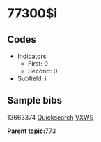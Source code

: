 # 77300$i

## Codes

-   Indicators
    -   First: 0
    -   Second: 0
-   Subfield: i

## Sample bibs

13663374 [Quicksearch](https://search.library.yale.edu/catalog/13663374) [VXWS](http://prodorbis.library.yale.edu:7014/vxws/GetHoldingsService?bibId=13663374)

**Parent topic:**[773](../../tags/773/773.md)

